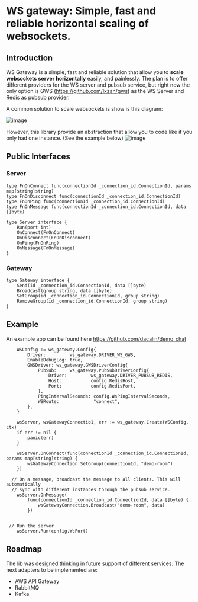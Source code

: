 # WS gateway: Simple, fast and reliable horizontal scaling of websockets.

## Introduction
WS Gateway is a simple, fast and reliable solution that allow you to **scale websockets** **server horizontally** easily, and painlessly. The plan is to offer different providers for the WS server and pubsub service, but right now the only option is GWS (https://github.com/lxzan/gws) as the WS Server and Redis as pubsub provider. 

A common solution to scale websockets is show is this diagram:

![image](https://github.com/dacalin/ws_gateway/assets/18492281/16d2ad56-173e-4998-86f7-93401a35a92e)

However, this library provide an abstraction that allow you to code like if you only had one instance. (See the example below)
![image](https://github.com/dacalin/ws_gateway/assets/18492281/027a6258-5064-47bb-9533-8a7681a59655)


## Public Interfaces

### Server
```
type FnOnConnect func(connectionId _connection_id.ConnectionId, params map[string]string)
type FnOnDisconnect func(connectionId _connection_id.ConnectionId)
type FnOnPing func(connectionId _connection_id.ConnectionId)
type FnOnMessage func(connectionId _connection_id.ConnectionId, data []byte)

type Server interface {
	Run(port int)
	OnConnect(FnOnConnect)
	OnDisconnect(FnOnDisconnect)
	OnPing(FnOnPing)
	OnMessage(FnOnMessage)
}
```


### Gateway
```
type Gateway interface {
	Send(id _connection_id.ConnectionId, data []byte)
	Broadcast(group string, data []byte)
	SetGroup(id _connection_id.ConnectionId, group string)
	RemoveGroup(id _connection_id.ConnectionId, group string)
}
```


## Example
An example app can be found here https://github.com/dacalin/demo_chat

```
	WSConfig := ws_gateway.Config{
		Driver:         ws_gateway.DRIVER_WS_GWS,
		EnableDebugLog: true,
		GWSDriver: ws_gateway.GWSDriverConfig{
			PubSub: 	ws_gateway.PubSubDriverConfig{
				Driver: 		ws_gateway.DRIVER_PUBSUB_REDIS,
				Host:           config.RedisHost,
				Port:           config.RedisPort,
			},
			PingIntervalSeconds: config.WsPingIntervalSeconds,
			WSRoute:             "connect",
		},
	}

	wsServer, wsGatewayConnectio1, err := ws_gateway.Create(WSConfig, ctx)
	if err != nil {
		panic(err)
	}

	wsServer.OnConnect(func(connectionId _connection_id.ConnectionId, params map[string]string) {
		wsGatewayConnection.SetGroup(connectionId, "demo-room")
	})

  // On a message, broadcast the message to all clients. This will automatically
  // sync with different instances through the pubsub service.
	wsServer.OnMessage(
		func(connectionId _connection_id.ConnectionId, data []byte) {
			wsGatewayConnection.Broadcast("demo-room", data)
		})


 // Run the server
	wsServer.Run(config.WsPort)

```

## Roadmap
The lib was designed thinking in future support of different services. 
The next adapters to be implemented are:
- AWS API Gateway
- RabbitMQ
- Kafka
